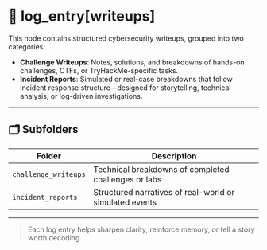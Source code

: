 # 📓 log_entry[writeups]

This node contains structured cybersecurity writeups, grouped into two categories:

- **Challenge Writeups**: Notes, solutions, and breakdowns of hands-on challenges, CTFs, or TryHackMe-specific tasks.
- **Incident Reports**: Simulated or real-case breakdowns that follow incident response structure—designed for storytelling, technical analysis, or log-driven investigations.

---

## 🗂️ Subfolders

| Folder               | Description                                              |
|----------------------|----------------------------------------------------------|
| `challenge_writeups` | Technical breakdowns of completed challenges or labs     |
| `incident_reports`   | Structured narratives of real-world or simulated events  |

---

> Each log entry helps sharpen clarity, reinforce memory, or tell a story worth decoding.
